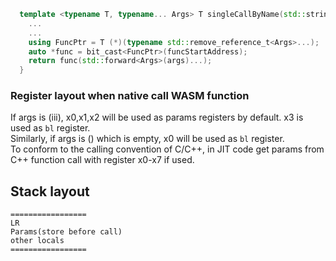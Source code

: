 ```C++
  template <typename T, typename... Args> T singleCallByName(std::string const &funcName, std::string const &signature, Args &&...args) {
    ...
    ...
    using FuncPtr = T (*)(typename std::remove_reference_t<Args>...);
    auto *func = bit_cast<FuncPtr>(funcStartAddress);
    return func(std::forward<Args>(args)...);
  }
```

### Register layout when native call WASM function

If args is (iii), x0,x1,x2 will be used as params registers by default. x3 is used as `bl` register.  
Similarly, if args is () which is empty, x0 will be used as `bl` register.  
To conform to the calling convention of C/C++, in JIT code get params from C++ function call with register x0-x7 if used.

## Stack layout

```
=================
LR
Params(store before call)
other locals
=================
```
